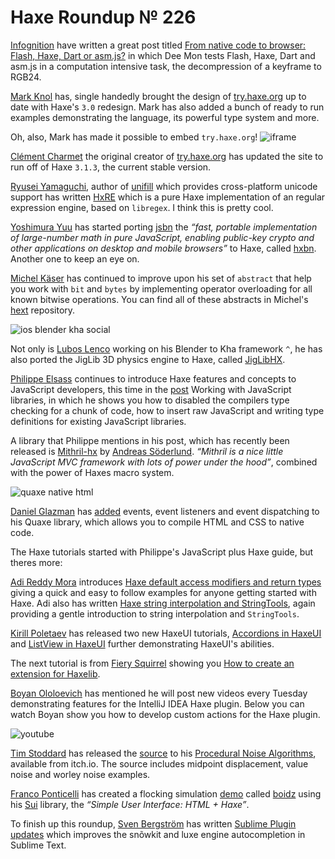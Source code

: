 [_template]: ../templates/roundup.html
[date]: / "2014-11-21 14:25:00"
[modified]: / "2014-11-22 14:49:00"
[published]: / "2014-11-21 14:25:00"
[“”]: a ""
# Haxe Roundup № 226

[Infognition][l1] have written a great post titled [From native code to browser:
Flash, Haxe, Dart or asm.js?][l2] in which Dee Mon tests Flash, Haxe, Dart and asm.js 
in a computation intensive task, the decompression of a keyframe to RGB24.

[Mark Knol][tw1] has, single handedly brought the design of [try.haxe.org][l3]
up to date with Haxe's `3.0` redesign. Mark has also added a bunch of ready to run
examples demonstrating the language, its powerful type system and more. 

Oh, also, Mark has made it possible to embed `try.haxe.org`!
![iframe](http://try.haxe.org/embed/AF23a)

[Clément Charmet][tw2] the original creator of [try.haxe.org][l3] has updated
the site to run off of Haxe `3.1.3`, the current stable version.

[Ryusei Yamaguchi][tw3], author of [unifill][l4] which provides cross-platform
unicode support has written [HxRE][l5] which is a pure Haxe implementation of
an regular expression engine, based on `libregex`. I think this is pretty cool.

[Yoshimura Yuu][tw4] has started porting [jsbn][l6] the _“fast, portable 
implementation of large-number math in pure JavaScript, enabling public-key 
crypto and other applications on desktop and mobile browsers”_ to Haxe, called
[hxbn][l7]. Another one to keep an eye on.

[Michel Käser][tw5] has continued to improve upon his set of `abstract` that
help you work with `bit` and `bytes` by implementing operator overloading for
all known bitwise operations. You can find all of these abstracts in Michel's
[hext][l8] repository.

![ios blender kha social](/img/226/ios_blender_kha.jpg "Blender and Kha iOS test running smooth at 60fps by @luboslenco")

Not only is [Lubos Lenco][tw6] working on his Blender to Kha framework `^`, he has
also ported the JigLib 3D physics engine to Haxe, called [JigLibHX][l9].

[Philippe Elsass][tw7] continues to introduce Haxe features and concepts to JavaScript
developers, this time in the [post][l10] Working with JavaScript libraries, in which
he shows you how to disabled the compilers type checking for a chunk of code,  how to
insert raw JavaScript and writing type definitions for existing JavaScript libraries.

A library that Philippe mentions in his post, which has recently been released is
[Mithril-hx][l11] by [Andreas Söderlund][tw8]. _“Mithril is a nice little 
JavaScript MVC framework with lots of power under the hood”_, combined with 
the power of Haxes macro system.

![quaxe native html](/img/226/quaxe.png "HTML to Native using Quaxe and Waxe by @glazou")

[Daniel Glazman][tw9] has [added][l12] events, event listeners and event 
dispatching to his Quaxe library, which allows you to compile HTML and CSS 
to native code.

The Haxe tutorials started with Philippe's JavaScript plus Haxe guide, but theres
more:
	
[Adi Reddy Mora][tw10] introduces [Haxe default access modifiers and return types][l13]
giving a quick and easy to follow examples for anyone getting started with Haxe. Adi
also has written [Haxe string interpolation and StringTools][l17], again providing
a gentle introduction to string interpolation and `StringTools`.

[Kirill Poletaev][tw11] has released two new HaxeUI tutorials, [Accordions in HaxeUI][l14]
and [ListView in HaxeUI][l15] further demonstrating HaxeUI's abilities. 

The next tutorial is from [Fiery Squirrel][tw12] showing you [How to create an 
extension for Haxelib][l16].

[Boyan Ololoevich][tw13] has mentioned he will post new videos every Tuesday
demonstrating features for the IntelliJ IDEA Haxe plugin. Below you can watch
Boyan show you how to develop custom actions for the Haxe plugin.

![youtube](-mY_DpzVDFs)

[Tim Stoddard][tw14] has released the [source][l18] to his [Procedural Noise
Algorithms][l19], available from itch.io. The source includes midpoint displacement,
value noise and worley noise examples.

[Franco Ponticelli][tw15] has created a flocking simulation [demo][l20] called
[boidz][l21] using his [Sui][l22] library, the _“Simple User Interface: HTML + Haxe”_.

To finish up this roundup, [Sven Bergström][tw16] has written [Sublime Plugin 
updates][l23] which improves the snõwkit and luxe engine autocompletion in
Sublime Text.

[tw16]: https://twitter.com/___discovery "@___discovery on Twitter"
[tw15]: https://twitter.com/fponticelli "@fponticelli on Twitter"
[tw14]: https://twitter.com/gamepopper "@gamepopper on Twitter"
[tw13]: https://twitter.com/As3Boyan "@As3Boyan on Twitter"
[tw12]: https://twitter.com/fierysquirrel "@fierysquirrel on Twitter"
[tw11]: https://twitter.com/kircode "@kircode on Twitter"
[tw10]: https://twitter.com/adireddy "@adireddy on Twitter"
[tw9]: https://twitter.com/glazou "@glazou on Twitter"
[tw8]: https://twitter.com/thedciguy "@thedciguy on Twitter"
[tw7]: https://twitter.com/elsassph "@elsassph on Twitter"
[tw6]: https://twitter.com/luboslenco "@luboslenco on Twitter"
[tw5]: https://twitter.com/michelkaeser "@michelkaeser on Twitter"
[tw4]: https://twitter.com/_yyu_ "@_yyu_ on Twitter"
[tw3]: https://twitter.com/mandel59 "@mandel59 on Twitter"
[tw2]: https://twitter.com/clemenchar "@clemenchar on Twitter"
[tw1]: https://twitter.com/mknol "@mknol on Twitter"

[l23]: http://snowkit.org/2014/11/14/sublime-plugin-fixes/ "Sublime Plugin updates"
[l22]: https://github.com/fponticelli/sui "Sui on GitHub"
[l21]: https://github.com/fponticelli/boidz "Boidz on GitHub"
[l20]: https://rawgit.com/fponticelli/boidz/master/bin/index.html "Flocking Simulation Demo"
[l19]: http://itch.io/jam/procjam/rate/13730 "Procedural Noise Algorithms for Haxe"
[l18]: https://github.com/gamepopper/HaxeNoise-Demo/ "HaxeNoise Demo on GitHub"
[l17]: http://adireddy.github.io/2014/11/17/haxe-string-interpolation-stringutils/ "Haxe String Interpolation and StringTools"
[l16]: http://fierysquirrel.com/how-to-create-an-extension-for-haxelib/ "How to Create an Extension for Haxelib"
[l15]: http://haxecoder.com/post.php?id=77 "ListView in HaxeUI"
[l14]: http://haxecoder.com/post.php?id=76 "Accordions in HaxeUI"
[l13]: http://adireddy.github.io/2014/11/20/haxe-access-modifiers-return-types/ "Haxe default Access Modifiers and Return Value Type"
[l12]: https://github.com/therealglazou/dom4/commit/1d910bf6c700111ad9fb9e896e3a567a11516fa4 "Quaxe Events on GitHub"
[l11]: https://github.com/ciscoheat/mithril-hx "Mithril-hx on GitHub"
[l10]: http://philippe.elsass.me/2014/11/haxe-working-with-javascript-libraries/ "Haxe: working with JavaScript libraries"
[l9]: https://github.com/luboslenco/jiglibhx "JigLib on GitHub"
[l8]: https://github.com/michelkaeser/hext-core "Hext Core on GitHub"
[l7]: https://github.com/yoshimuraYuu/hxbn "HXBN on GitHub"
[l6]: http://www-cs-students.stanford.edu/~tjw/jsbn/ "JSBN a fast, portable implementation of large number math in pure Javascript"
[l5]: https://github.com/mandel59/hxre "HxRE on GitHub"
[l4]: https://github.com/mandel59/unifill "Unifill on GitHub"
[l3]: http://try.haxe.org "Try Haxe Online"
[l2]: http://www.infognition.com/blog/2014/comparing_flash_haxe_dart_asmjs_and_cpp.html "http://www.infognition.com/blog/2014/comparing_flash_haxe_dart_asmjs_and_cpp.html"
[l1]: http://www.infognition.com "Video enhancement software, screen codec and DirectShow tools"